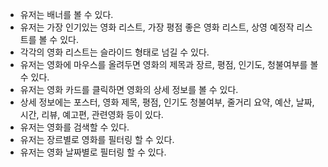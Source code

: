 - 유저는 배너를 볼 수 있다.
- 유저는 가장 인기있는 영화 리스트, 가장 평점 좋은 영화 리스트, 상영 예정작 리스트를 볼 수 있다.
- 각각의 영화 리스트는 슬라이드 형태로 넘길 수 있다.
- 유저는 영화에 마우스를 올려두면 영화의 제목과 장르, 평점, 인기도, 청불여부를 볼 수 있다.
- 유저는 영화 카드를 클릭하면 영화의 상세 정보를 볼 수 있다.
- 상세 정보에는 포스터, 영화 제목, 평점, 인기도 청불여부, 줄거리 요약, 예산, 날짜, 시간, 리뷰, 예고편, 관련영화 등이 있다.
- 유저는 영화를 검색할 수 있다.
- 유저는 장르별로 영화를 필터링 할 수 있다.
- 유저는 영화 날짜별로 필터링 할 수 있다.
